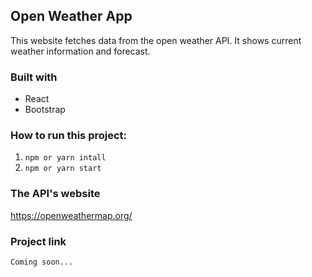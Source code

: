 ## Open Weather App

This website fetches data from the open weather API. It shows current weather information and forecast.

### Built with

* React
* Bootstrap

### How to run this project:

1. `npm or yarn intall` 
2. `npm or yarn start`

### The API's website

https://openweathermap.org/

### Project link

`Coming soon...`

